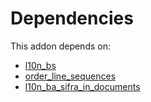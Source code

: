 # Dependencies

This addon depends on:

- [l10n_bs](https://github.com/bringout/odoo-bringout-l10n_bs/tree/a3f1b2a21507ba4c22defd128c0aa3a954282f3a)
- [order_line_sequences](https://github.com/bringout/cybrosys/tree/135e81b06ff515d2984bf03b4c06ec81ad4951cd/odoo-bringout-cybrosys-order_line_sequences)
- [l10n_ba_sifra_in_documents](https://github.com/bringout/odoo-bringout-l10n_ba_sifra_in_documents/tree/84a546604ba71e2836eb94f10fa898a66ec35663)
